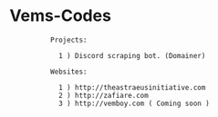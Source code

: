 # Vems-Codes

              Projects:
              
                1 ) Discord scraping bot. (Domainer)
              
              Websites:
              
                1 ) http://theastraeusinitiative.com
                2 ) http://zafiare.com
                3 ) http://vemboy.com ( Coming soon )
